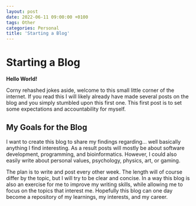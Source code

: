 ```yaml
---
layout: post
date: 2022-06-11 09:00:00 +0100
tags: Other
categories: Personal
title: 'Starting a Blog'
---
```


# Starting a Blog
**Hello World!**

Corny rehashed jokes aside, welcome to this small little corner of the internet.
If you read this I will likely already have made several posts on the blog and you simply stumbled upon this first one.
This first post is to set some expectations and accountability for myself.

## My Goals for the Blog
I want to create this blog to share my findings regarding... well basically anything I find interesting. As a result posts will mostly be about software development, programming, and bioinformatics. However, I could also easily write about personal values, psychology, physics, art, or gaming.
 
The plan is to write and post every other week. The length will of course differ by the topic, but I will try to be clear and concise. In a way this blog is also an exercise for me to improve my writing skills, while allowing me to focus on the topics that interest me. Hopefully this blog can one day become a repository of my learnings, my interests, and my career.
